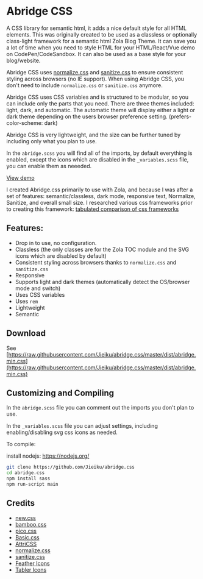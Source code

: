 # Abridge CSS

A CSS library for semantic html, it adds a nice default style for all HTML elements. This was originally created to be used as a classless or optionally class-light framework for a semantic html Zola Blog Theme. It can save you a lot of time when you need to style HTML for your HTML/React/Vue demo on CodePen/CodeSandbox. It can also be used as a base style for your blog/website.

Abridge CSS uses [normalize.css](https://github.com/necolas/normalize.css/) and [sanitize.css](https://github.com/csstools/sanitize.css) to ensure consistent styling across browsers (no IE support). When using Abridge CSS, you don't need to include `normalize.css` or `sanitize.css` anymore.

Abridge CSS uses CSS variables and is structured to be modular, so you can include only the parts that you need. There are three themes included: light, dark, and automatic. The automatic theme will display either a light or dark theme depending on the users browser preference setting. (prefers-color-scheme: dark)

Abridge CSS is very lightweight, and the size can be further tuned by including only what you plan to use.

In the `abridge.scss` you will find all of the imports, by default everything is enabled, except the icons which are disabled in the `_variables.scss` file, you can enable them as neeeded.

[View demo](https://jieiku.github.io/abridge-css-demo/)

I created Abridge.css primarily to use with Zola, and because I was after a set of features: semantic/classless, dark mode, responsive text, Normalize, Sanitize, and overall small size. I researched various css frameworks prior to creating this framework: [tabulated comparison of css frameworks](https://github.com/Jieiku/classless-css/blob/master/README.md)

## Features:

- Drop in to use, no configuration.
- Classless (the only classes are for the Zola TOC module and the SVG icons which are disabled by default)
- Consistent styling across browsers thanks to `normalize.css` and `sanitize.css`
- Responsive
- Supports light and dark themes (automatically detect the OS/browser mode and switch)
- Uses CSS variables
- Uses `rem`
- Lightweight
- Semantic

## Download

See [https://raw.githubusercontent.com/Jieiku/abridge.css/master/dist/abridge.min.css](https://raw.githubusercontent.com/Jieiku/abridge.css/master/dist/abridge.min.css)

## Customizing and Compiling

In the `abridge.scss` file you can comment out the imports you don't plan to use.

In the `_variables.scss` file you can adjust settings, including enabling/disabling svg css icons as needed.

To compile:

install nodejs: https://nodejs.org/

```bash
git clone https://github.com/Jieiku/abridge.css
cd abridge.css
npm install sass
npm run-script main
```

## Credits
- [new.css](https://github.com/xz/new.css)
- [bamboo.css](https://github.com/rilwis/bamboo)
- [pico.css](https://github.com/picocss/pico)
- [Basic.css](https://github.com/vladocar/Basic.css)
- [AttriCSS](https://github.com/raj457036/attriCSS)
- [normalize.css](https://github.com/necolas/normalize.css)
- [sanitize.css](https://github.com/csstools/sanitize.css)
- [Feather Icons](https://github.com/feathericons/feather)
- [Tabler Icons](https://github.com/tabler/tabler-icons)
